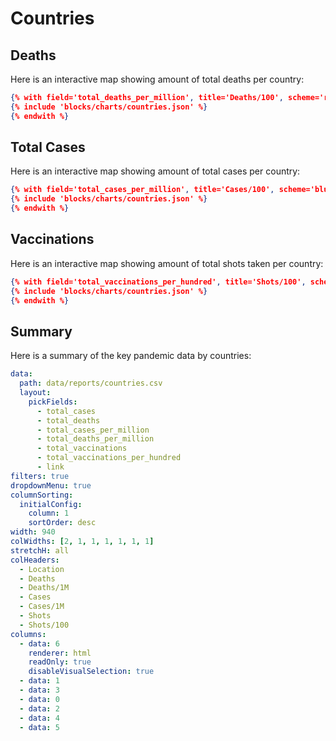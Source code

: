 # Countries

## Deaths

Here is an interactive map showing amount of total deaths per country:

```json chart
{% with field='total_deaths_per_million', title='Deaths/100', scheme='reds' %}
{% include 'blocks/charts/countries.json' %}
{% endwith %}
```

## Total Cases

Here is an interactive map showing amount of total cases per country:

```json chart
{% with field='total_cases_per_million', title='Cases/100', scheme='blues' %}
{% include 'blocks/charts/countries.json' %}
{% endwith %}
```

## Vaccinations

Here is an interactive map showing amount of total shots taken per country:

```json chart
{% with field='total_vaccinations_per_hundred', title='Shots/100', scheme='greens' %}
{% include 'blocks/charts/countries.json' %}
{% endwith %}
```

## Summary

Here is a summary of the key pandemic data by countries:

```yaml table
data:
  path: data/reports/countries.csv
  layout:
    pickFields:
      - total_cases
      - total_deaths
      - total_cases_per_million
      - total_deaths_per_million
      - total_vaccinations
      - total_vaccinations_per_hundred
      - link
filters: true
dropdownMenu: true
columnSorting:
  initialConfig:
    column: 1
    sortOrder: desc
width: 940
colWidths: [2, 1, 1, 1, 1, 1, 1]
stretchH: all
colHeaders:
  - Location
  - Deaths
  - Deaths/1M
  - Cases
  - Cases/1M
  - Shots
  - Shots/100
columns:
  - data: 6
    renderer: html
    readOnly: true
    disableVisualSelection: true
  - data: 1
  - data: 3
  - data: 0
  - data: 2
  - data: 4
  - data: 5
```

